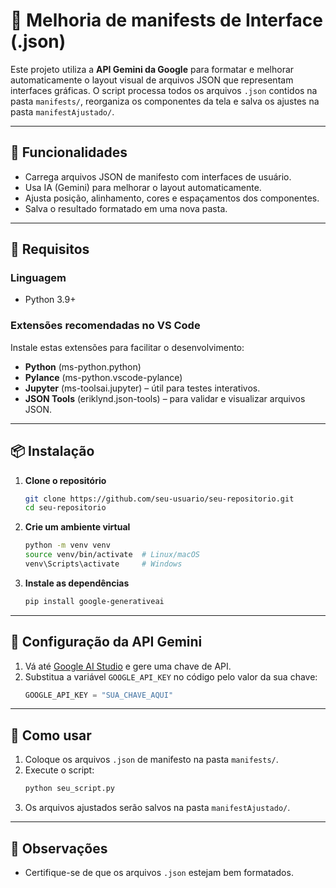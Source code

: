 
# 🧊 Melhoria de manifests de Interface (.json)

Este projeto utiliza a **API Gemini da Google** para formatar e melhorar automaticamente o layout visual de arquivos JSON que representam interfaces gráficas. O script processa todos os arquivos `.json` contidos na pasta `manifests/`, reorganiza os componentes da tela e salva os ajustes na pasta `manifestAjustado/`.

---

## 🚀 Funcionalidades

- Carrega arquivos JSON de manifesto com interfaces de usuário.
- Usa IA (Gemini) para melhorar o layout automaticamente.
- Ajusta posição, alinhamento, cores e espaçamentos dos componentes.
- Salva o resultado formatado em uma nova pasta.

---

## 🧰 Requisitos

### Linguagem
- Python 3.9+

### Extensões recomendadas no VS Code
Instale estas extensões para facilitar o desenvolvimento:

- **Python** (ms-python.python)
- **Pylance** (ms-python.vscode-pylance)
- **Jupyter** (ms-toolsai.jupyter) – útil para testes interativos.
- **JSON Tools** (eriklynd.json-tools) – para validar e visualizar arquivos JSON.

---

## 📦 Instalação

1. **Clone o repositório**
   ```bash
   git clone https://github.com/seu-usuario/seu-repositorio.git
   cd seu-repositorio
   ```

2. **Crie um ambiente virtual**
   ```bash
   python -m venv venv
   source venv/bin/activate  # Linux/macOS
   venv\Scripts\activate     # Windows
   ```

3. **Instale as dependências**
   ```bash
   pip install google-generativeai
   ```

---

## 🔑 Configuração da API Gemini

1. Vá até [Google AI Studio](https://aistudio.google.com/app/apikey) e gere uma chave de API.
2. Substitua a variável `GOOGLE_API_KEY` no código pelo valor da sua chave:
   ```python
   GOOGLE_API_KEY = "SUA_CHAVE_AQUI"
   ```

---

## 📁 Como usar

1. Coloque os arquivos `.json` de manifesto na pasta `manifests/`.
2. Execute o script:
   ```bash
   python seu_script.py
   ```
3. Os arquivos ajustados serão salvos na pasta `manifestAjustado/`.

---

## 📝 Observações

- Certifique-se de que os arquivos `.json` estejam bem formatados.

